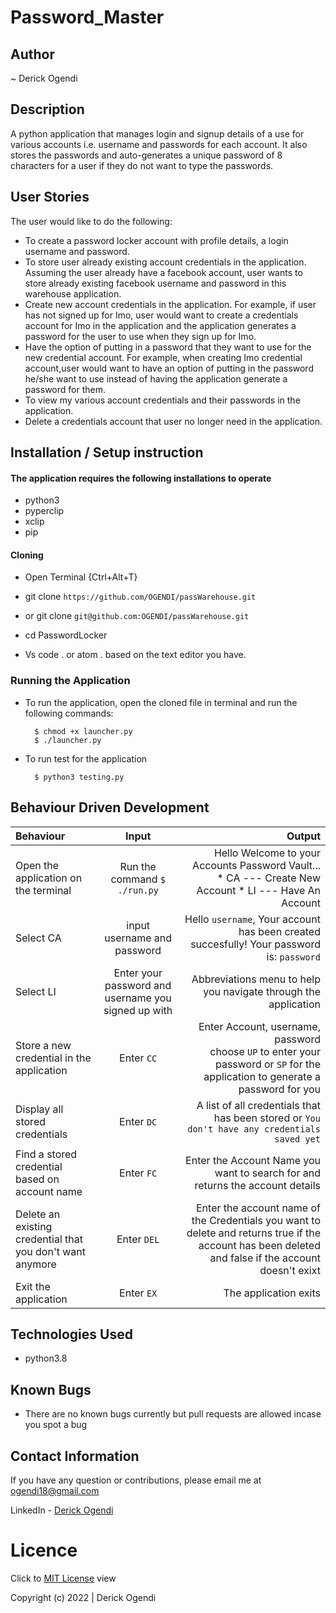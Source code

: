 # Password_Master
## Author

~ Derick Ogendi
## Description

A python application that manages login and signup details of a use for various accounts i.e. username and passwords for each account. It also stores the passwords and auto-generates a unique password of 8 characters for a user if they do not want to type the passwords.


## User Stories
The user would like to do the following:
+ To create a password locker account with profile details, a login username and password.
+ To store user already existing account credentials in the application. Assuming the user already have a facebook account, user wants to store  already existing facebook username and password in this warehouse application.
+ Create new account credentials in the application. For example, if user has not signed up for Imo, user would want to create a credentials account for Imo in the application and the application generates a password for the user to use when they sign up for Imo.
+ Have the option of putting in a password that they want to use for the new credential account. For example, when creating  Imo credential account,user would want to have an option of putting in the password he/she want to use instead of having the application generate a password for them.
+ To view my various account credentials and their passwords in the application.
+ Delete a credentials account that user no longer need in the application.


## Installation / Setup instruction

#### The application requires the following installations to operate 
* python3
* pyperclip
* xclip
* pip

#### Cloning

* Open Terminal {Ctrl+Alt+T}

* git clone ``https://github.com/OGENDI/passWarehouse.git``

 + or
 git clone ``git@github.com:OGENDI/passWarehouse.git``

* cd PasswordLocker

* Vs code . or atom . based on the text editor you have.

### Running the Application
* To run the application, open the cloned file in terminal and run the following commands:

        $ chmod +x launcher.py
        $ ./launcher.py
* To run test for the application

        $ python3 testing.py

## Behaviour Driven Development
| Behaviour | Input | Output |
| :---------------- | :---------------: | ------------------: |
|Open the application on the terminal | Run the command ```$ ./run.py```|Hello Welcome to your Accounts Password Vault... <br>* CA ---  Create New Account * LI ---  Have An Account |
|Select  CA| input username and password| Hello ```username```, Your account has been created succesfully! Your password is: ```password```|
|Select LI  | Enter your password and username you signed up with| Abbreviations menu to help you navigate through the application|
|Store a new credential in the application| Enter ```CC```|Enter Account, username, password<br>choose ```UP``` to enter your password or ```SP``` for the application to generate a password for you |
|Display all stored credentials | Enter ```DC```|A list of all credentials that has been stored or ```You don't have any credentials saved yet``` |
|Find a stored credential based on account name|Enter ```FC```| Enter the Account Name you want to search for and returns the account details|
|Delete an existing credential that you don't want anymore|Enter ```DEL```|Enter the account name of the Credentials you want to delete and returns true if the account has been deleted and false if the account doesn't exixt|
|Exit the application| Enter ```EX```| The application exits|

## Technologies Used

* python3.8

## Known Bugs
* There are no known bugs currently but pull requests are allowed incase you spot a bug

## Contact Information 

If you have any question or contributions, please email me at [ogendi18@gmail.com](ogendi18@gmail.com)

LinkedIn - [Derick Ogendi](https://www.linkedin.com/in/derick-ogendi/)


# Licence

Click to  [MIT License](Licence) view

 Copyright (c) 2022 | Derick Ogendi
